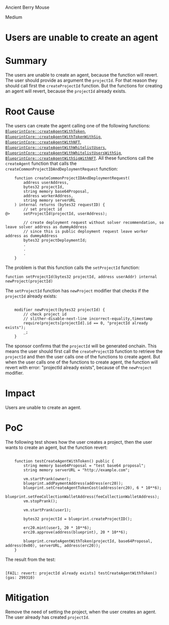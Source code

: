 Ancient Berry Mouse

Medium

# Users are unable to create an agent

# Summary

The users are unable to create an agent, because the function will revert. The user should provide as argument the `projectId`. For that reason they should call first the `createProjectId` function. But the functions for creating an agent will revert, because the `projectId` already exists.

# Root Cause

The users can create the agent calling one of the following functions: [`BlueprintCore::createAgentWithToken`, `BlueprintCore::createAgentWithTokenWithSig`, `BlueprintCore::createAgentWithNFT`, `BlueprintCore::createAgentWithWhitelistUsers`, `BlueprintCore::createAgentWithWhitelistUsersWithSig`, `BlueprintCore::createAgentWithSigWithNFT`](https://github.com/sherlock-audit/2025-03-crestal-network/blob/27a3c28155702b3a68f29347efedffb048010e33/crestal-omni-contracts/src/BlueprintCore.sol#L479-L582). All these functions call the `createAgent` function that calls the `createCommonProjectIDAndDeploymentRequest` function:

```solidity
    function createCommonProjectIDAndDeploymentRequest(
        address userAddress,
        bytes32 projectId,
        string memory base64Proposal,
        address workerAddress,
        string memory serverURL
    ) internal returns (bytes32 requestID) {
        // set project id
@>      setProjectId(projectId, userAddress);

        // create deployment request without solver recommendation, so leave solver address as dummyAddress
        // since this is public deployment request leave worker address as dummyAddress
        bytes32 projectDeploymentId;
        .
        .
        .
    }

```

The problem is that this function calls the `setProjectId` function:

```solidity
function setProjectId(bytes32 projectId, address userAddr) internal newProject(projectId) 

```

The `setProjectId` function has `newProject` modifier that checks if the `projectId` already exists:

```solidity

    modifier newProject(bytes32 projectId) {
        // check project id
        // slither-disable-next-line incorrect-equality,timestamp
        require(projects[projectId].id == 0, "projectId already exists");
        _;
    }

```

The sponsor confirms that the `projectId` will be generated onchain. This means the user should first call the `createProjectID` function to retrieve the `projectId` and then the user calls one of the functions to create agent. But when the user calls one of the functions to create agent, the function will revert with error: "projectId already exists", because of the `newProject` modifier.

# Impact

Users are unable to create an agent.

# PoC

The following test shows how the user creates a project, then the user wants to create an agent, but the function revert:

```solidity

    function testCreateAgentWithToken() public {
        string memory base64Proposal = "test base64 proposal";
        string memory serverURL = "http://example.com";
        
        vm.startPrank(owner);
        blueprint.addPaymentAddress(address(erc20));
        blueprint.setCreateAgentTokenCost(address(erc20), 6 * 10**6);
        blueprint.setFeeCollectionWalletAddress(feeCollectionWalletAddress);
        vm.stopPrank();

        vm.startPrank(user1);
        
        bytes32 projectId = blueprint.createProjectID();

        erc20.mint(user1, 20 * 10**6);
        erc20.approve(address(blueprint), 20 * 10**6);

        blueprint.createAgentWithToken(projectId, base64Proposal, address(0x00), serverURL, address(erc20));
    }

```

The result from the test:

```solidity

[FAIL: revert: projectId already exists] testCreateAgentWithToken() (gas: 299310)

```

# Mitigation

Remove the need of setting the project, when the user creates an agent. The user already has created `projectId`.
